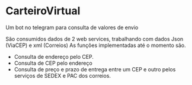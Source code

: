 # CarteiroVirtual
Um bot no telegram para consulta de valores de envio

São consumidos dados de 2 web services, trabalhando com dados Json (ViaCEP) e xml (Correios)
As funções implementadas até o momento são.
- Consulta de endereço pelo CEP.
- Consulta de CEP pelo endereço
- Consulta de preço e prazo de entrega entre um CEP e outro pelos serviços de SEDEX e PAC dos correios.
